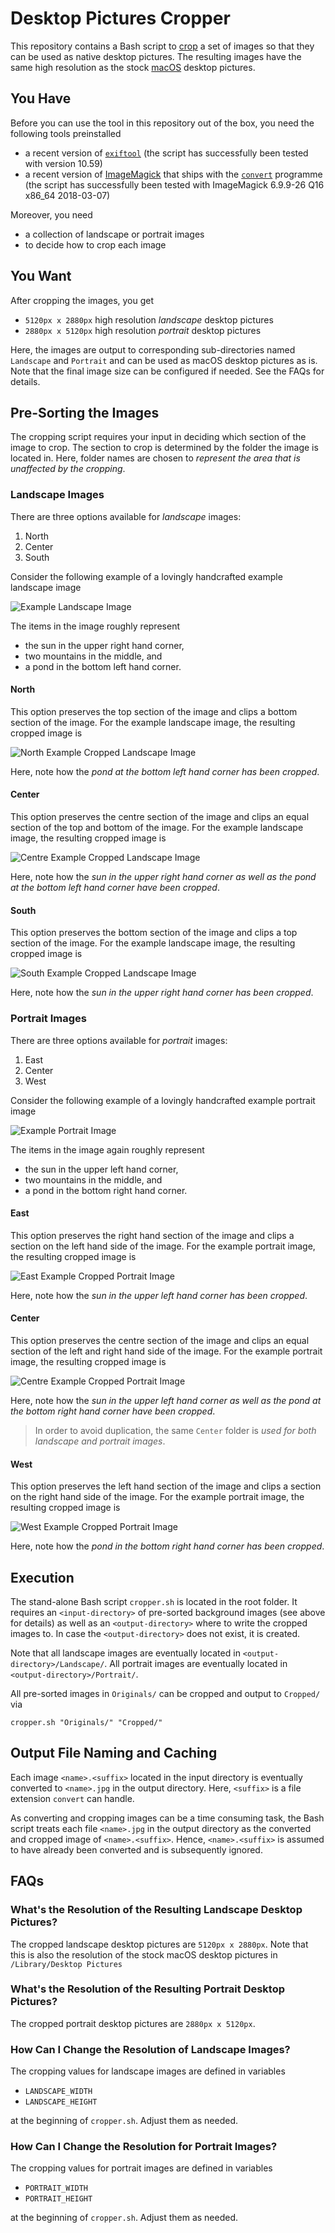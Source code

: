# Desktop Pictures Cropper

This repository contains a Bash script to [crop](https://en.wikipedia.org/wiki/Cropping_(image)) a set of images so that they can be used as native desktop pictures.
The resulting images have the same high resolution as the stock [macOS](https://en.wikipedia.org/wiki/MacOS) desktop pictures.


## You Have

Before you can use the tool in this repository out of the box, you need the following tools preinstalled
 - a recent version of [`exiftool`](https://www.sno.phy.queensu.ca/~phil/exiftool/) (the script has successfully been tested with version 10.59)
 - a recent version of [ImageMagick](https://www.imagemagick.org/script/index.php) that ships with the [`convert`](https://www.imagemagick.org/script/convert.php) programme (the script has successfully been tested with ImageMagick 6.9.9-26 Q16 x86_64 2018-03-07)

Moreover, you need
 - a collection of landscape or portrait images
 - to decide how to crop each image


## You Want

After cropping the images, you get
 - `5120px x 2880px` high resolution _landscape_ desktop pictures
 - `2880px x 5120px` high resolution _portrait_ desktop pictures

Here, the images are output to corresponding sub-directories named `Landscape` and `Portrait` and can be used as macOS desktop pictures as is. Note that the final image size can be configured if needed. See the FAQs for details.


## Pre-Sorting the Images

The cropping script requires your input in deciding which section of the image to crop.
The section to crop is determined by the folder the image is located in. Here, folder names are chosen to _represent the area that is unaffected by the cropping_.


### Landscape Images

There are three options available for _landscape_ images:

 1. North
 2. Center
 3. South

Consider the following example of a lovingly handcrafted example landscape image

![Example Landscape Image](Originals/Center/centre_landscape.png)

The items in the image roughly represent 
 - the sun in the upper right hand corner,
 - two mountains in the middle, and 
 - a pond in the bottom left hand corner.

#### North

This option preserves the top section of the image and clips a bottom section of the image. For the example landscape image, the resulting cropped image is

![North Example Cropped Landscape Image](Cropped/Landscape/north.jpg)

Here, note how the _pond at the bottom left hand corner has been cropped_.

#### Center

This option preserves the centre section of the image and clips an equal section of the top and bottom of the image. For the example landscape image, the resulting cropped image is

![Centre Example Cropped Landscape Image](Cropped/Landscape/centre_landscape.jpg)

Here, note how the _sun in the upper right hand corner as well as the pond at the bottom left hand corner have been cropped_.

#### South

This option preserves the bottom section of the image and clips a top section of the image. For the example landscape image, the resulting cropped image is

![South Example Cropped Landscape Image](Cropped/Landscape/south.jpg)

Here, note how the _sun in the upper right hand corner has been cropped_.


### Portrait Images

There are three options available for _portrait_ images:

 1. East
 2. Center
 3. West

Consider the following example of a lovingly handcrafted example portrait image

![Example Portrait Image](Originals/Center/centre_portrait.png)

The items in the image again roughly represent 
 - the sun in the upper left hand corner,
 - two mountains in the middle, and 
 - a pond in the bottom right hand corner.

#### East

This option preserves the right hand section of the image and clips a section on the left hand side of the image. For the example portrait image, the resulting cropped image is

![East Example Cropped Portrait Image](Cropped/Portrait/east.jpg)

Here, note how the _sun in the upper left hand corner has been cropped_.

#### Center

This option preserves the centre section of the image and clips an equal section of the left and right hand side of the image. For the example portrait image, the resulting cropped image is

![Centre Example Cropped Portrait Image](Cropped/Portrait/centre_portrait.jpg)

Here, note how the _sun in the upper left hand corner as well as the pond at the bottom right hand corner have been cropped_.

> In order to avoid duplication, the same `Center` folder is _used for both landscape and portrait images_.

#### West

This option preserves the left hand section of the image and clips a section on the right hand side of the image. For the example portrait image, the resulting cropped image is

![West Example Cropped Portrait Image](Cropped/Portrait/west.jpg)

Here, note how the _pond in the bottom right hand corner has been cropped_.


## Execution

The stand-alone Bash script `cropper.sh` is located in the root folder. It requires an `<input-directory>` of pre-sorted background images (see above for details) as well as an `<output-directory>` where to write the cropped images to. In case the `<output-directory>` does not exist, it is created.

Note that all landscape images are eventually located in `<output-directory>/Landscape/`. All portrait images are eventually located in `<output-directory>/Portrait/`.

All pre-sorted images in `Originals/` can be cropped and output to `Cropped/` via
```
cropper.sh "Originals/" "Cropped/"
```


## Output File Naming and Caching

Each image `<name>.<suffix>` located in the input directory is eventually converted to `<name>.jpg` in the output directory. Here, `<suffix>` is a file extension `convert` can handle.

As converting and cropping images can be a time consuming task, the Bash script treats each file `<name>.jpg` in the output directory as the converted and cropped image of `<name>.<suffix>`. Hence, `<name>.<suffix>` is assumed to have already been converted and is subsequently ignored.


## FAQs

### What's the Resolution of the Resulting Landscape Desktop Pictures?

The cropped landscape desktop pictures are `5120px x 2880px`. Note that this is also the resolution of the stock macOS desktop pictures in `/Library/Desktop Pictures`


### What's the Resolution of the Resulting Portrait Desktop Pictures?

The cropped portrait desktop pictures are `2880px x 5120px`.


### How Can I Change the Resolution of Landscape Images?

The cropping values for landscape images are defined in variables
 - `LANDSCAPE_WIDTH`
 - `LANDSCAPE_HEIGHT`

at the beginning of `cropper.sh`. Adjust them as needed.


### How Can I Change the Resolution for Portrait Images?

The cropping values for portrait images are defined in variables
 - `PORTRAIT_WIDTH`
 - `PORTRAIT_HEIGHT`

at the beginning of `cropper.sh`. Adjust them as needed.
